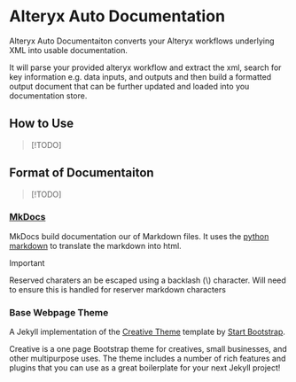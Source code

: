 # Alteryx Auto Documentation

Alteryx Auto Documentaiton converts your Alteryx workflows underlying XML into usable documentation.

It will parse your provided alteryx workflow and extract the xml, search for key information e.g. data inputs, and outputs and then build a formatted output document that can be further updated and loaded into you documentation store.

## How to Use
>[!TODO]

## Format of Documentaiton
>[!TODO]

### [MkDocs](https://www.mkdocs.org/)

MkDocs build documentation our of Markdown files. It uses the [python markdown](https://python-markdown.github.io/) to translate the markdown into html.

>[!IMPORTANT]
> Reserved charaters an be escaped using a backlash (\\) character. Will need to ensure this is handled for reserver markdown characters

### Base Webpage Theme

A Jekyll implementation of the [Creative Theme](http://startbootstrap.com/template-overviews/creative/) template by [Start Bootstrap](http://startbootstrap.com).

Creative is a one page Bootstrap theme for creatives, small businesses, and other multipurpose uses.
The theme includes a number of rich features and plugins that you can use as a great boilerplate for your next Jekyll project! 
